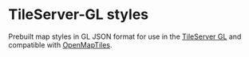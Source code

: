 # TileServer-GL styles

Prebuilt map styles in GL JSON format for use in the [TileServer GL](https://github.com/klokantech/tileserver-gl) and compatible with [OpenMapTiles](https://openmaptiles.org/).

